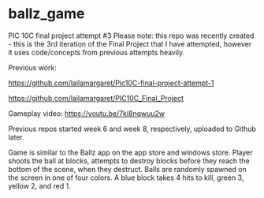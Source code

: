 # ballz_game

PIC 10C final project attempt #3
Please note: this repo was recently created - this is the 3rd iteration of the Final Project that I have attempted, however it uses code/concepts from previous attempts heavily. 

Previous work:

https://github.com/lailamargaret/Pic10C-final-project-attempt-1

https://github.com/lailamargaret/PIC10C_Final_Project

Gameplay video:
https://youtu.be/7ki8nqwuu2w

Previous repos started week 6 and week 8, respectively, uploaded to Github later.

Game is similar to the Ballz app on the app store and windows store. Player shoots the ball at blocks, attempts to destroy blocks before they reach the bottom of the scene, when they destruct. Balls are randomly spawned on the screen in one of four colors. A blue block takes 4 hits to kill, green 3, yellow 2, and red 1. 


